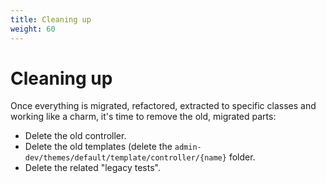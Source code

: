```yaml
---
title: Cleaning up
weight: 60
---
```


# Cleaning up

Once everything is migrated, refactored, extracted to specific classes and working like a charm, it's time to remove the old, migrated parts:

* Delete the old controller.
* Delete the old templates (delete the `admin-dev/themes/default/template/controller/{name}` folder.
* Delete the related "legacy tests".

